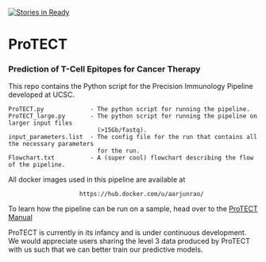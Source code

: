[![Stories in Ready](https://badge.waffle.io/BD2KGenomics/protect.png?label=ready&title=Ready)](https://waffle.io/BD2KGenomics/protect)
# ProTECT
### **Pr**ediction **o**f **T**-Cell **E**pitopes for **C**ancer **T**herapy

This repo contains the Python script for the Precision Immunology Pipeline developed at UCSC.

    ProTECT.py             - The python script for running the pipeline.
    ProTECT_large.py       - The python script for running the pipeline on larger input files
                             (>15Gb/fastq).
    input_parameters.list  - The config file for the run that contains all the necessary parameters
                             for the run.
    Flowchart.txt          - A (super cool) flowchart describing the flow of the pipeline.


All docker images used in this pipeline are available at

                        https://hub.docker.com/u/aarjunrao/


To learn how the pipeline can be run on a sample, head over to the [ProTECT Manual](
https://github.com/BD2KGenomics/protect/blob/master/MANUAL.md)

ProTECT is currently in its infancy and is under continuous development.  We would appreciate users sharing the level 3 data produced by ProTECT with us such that we can better train our predictive models.
